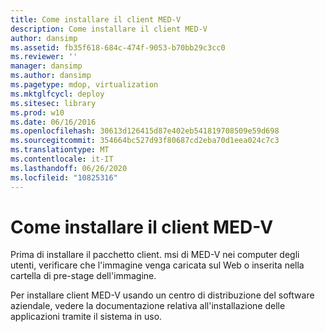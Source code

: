 ```yaml
---
title: Come installare il client MED-V
description: Come installare il client MED-V
author: dansimp
ms.assetid: fb35f618-684c-474f-9053-b70bb29c3cc0
ms.reviewer: ''
manager: dansimp
ms.author: dansimp
ms.pagetype: mdop, virtualization
ms.mktglfcycl: deploy
ms.sitesec: library
ms.prod: w10
ms.date: 06/16/2016
ms.openlocfilehash: 30613d126415d87e402eb541819708509e59d698
ms.sourcegitcommit: 354664bc527d93f80687cd2eba70d1eea024c7c3
ms.translationtype: MT
ms.contentlocale: it-IT
ms.lasthandoff: 06/26/2020
ms.locfileid: "10825316"
---
```

# Come installare il client MED-V


Prima di installare il pacchetto client. msi di MED-V nei computer degli utenti, verificare che l'immagine venga caricata sul Web o inserita nella cartella di pre-stage dell'immagine.

Per installare client MED-V usando un centro di distribuzione del software aziendale, vedere la documentazione relativa all'installazione delle applicazioni tramite il sistema in uso.

 

 





